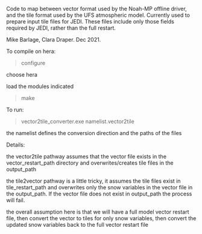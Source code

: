 Code to map between vector format used by the Noah-MP offline driver, and the tile format used by the UFS atmospheric model. Currently used to prepare input tile files for JEDI. These files include only those fields required by JEDI, rather than the full restart.

Mike Barlage, Clara Draper. Dec 2021.

To compile on hera: 

>configure

 choose hera
 
 load the modules indicated
 
>make 

To run: 

>vector2tile_converter.exe namelist.vector2tile

the namelist defines the conversion direction and the paths of the files

Details: 

the vector2tile pathway assumes that the vector file exists in the vector_restart_path directory and overwrites/creates tile files in the output_path

the tile2vector pathway is a little tricky, it assumes the tile files exist in tile_restart_path and overwrites only the snow variables in the vector file in the output_path. If the vector file does not exist in output_path the process will fail.

the overall assumption here is that we will have a full model vector restart file, then convert the vector to tiles for only snow variables, then convert the updated snow variables back to the full vector restart file
